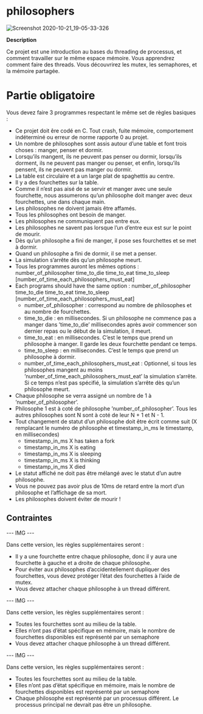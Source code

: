 # philosophers

![Screenshot 2020-10-21_19-05-33-326](https://user-images.githubusercontent.com/45235527/96754056-0d781c00-13d1-11eb-8784-218becc41a82.png)

<strong>Description</strong>

Ce projet est une introduction au bases du threading de processus, et comment travailler sur le même espace mémoire.
Vous apprendrez comment faire des threads.
Vous découvrirez les mutex, les semaphores, et la mémoire partagée.


# Partie obligatoire

Vous devez faire 3 programmes respectant le même set de règles basiques :

- Ce projet doit êre codé en C. Tout crash, fuite mémoire, comportement indéterminé
ou erreur de norme rapporte 0 au projet.
- Un nombre de philosophes sont assis autour d’une table et font trois choses :
manger, penser et dormir.
- Lorsqu’ils mangent, ils ne peuvent pas penser ou dormir, lorsqu’ils dorment, ils
ne peuvent pas manger ou penser, et enfin, lorsqu’ils pensent, ils ne peuvent pas
manger ou dormir.
- La table est circulaire et a un large plat de spaghettis au centre.
- Il y a des fourchettes sur la table.
- Comme il n’est pas aisé de se servir et manger avec une seule fourchette, nous
assumerons qu’un philosophe doit manger avec deux fourchettes, une dans chaque
main.
- Les philosophes ne doivent jamais être affamés.
- Tous les philosophes ont besoin de manger.
- Les philosophes ne communiquent pas entre eux.
- Les philosophes ne savent pas lorsque l’un d’entre eux est sur le point de mourir.
- Dès qu’un philosophe a fini de manger, il pose ses fourchettes et se met à dormir.
- Quand un philosophe a fini de dormir, il se met a penser.
- La simulation s’arrête dès qu’un philosophe meurt.
- Tous les programmes auront les mêmes options : number_of_philosopher time_to_die
time_to_eat time_to_sleep [number_of_time_each_philosophers_must_eat]
- Each programs should have the same option : number_of_philosopher time_to_die
time_to_eat time_to_sleep [number_of_time_each_philosophers_must_eat]
  - number_of_philosopher : correspond au nombre de philosophes et au nombre
de fourchettes.
  - time_to_die : en millisecondes. Si un philosophe ne commence pas a manger
dans ’time_to_die’ millisecondes après avoir commencer son dernier repas ou
le début de la simulation, il meurt.
  - time_to_eat : en millisecondes. C’est le temps que prend un philosophe à
manger. Il garde les deux fourchette pendant ce temps.
  - time_to_sleep : en millisecondes. C’est le temps que prend un philosophe à
dormir.
  - number_of_time_each_philosophers_must_eat : Optionnel, si tous les philosophes mangent au moins ’number_of_time_each_philosophers_must_eat’
la simulation s’arrête. Si ce temps n’est pas spécifié, la simulation s’arrête dès
qu’un philosophe meurt.
- Chaque philosophe se verra assigné un nombre de 1 à ’number_of_philosopher’.
- Philosophe 1 est à coté de philosophe ’number_of_philosopher’. Tous les autres
philosophes sont N sont à coté de leur N + 1 et N - 1.
- Tout changement de statut d’un philosophe doit être écrit comme suit (X remplacant le numéro de philosophe et timestamp_in_ms le timestamp, en millisecondes)
  - timestamp_in_ms X has taken a fork
  - timestamp_in_ms X is eating
  - timestamp_in_ms X is sleeping
  - timestamp_in_ms X is thinking
  - timestamp_in_ms X died
- Le statut affiché ne doit pas être mélangé avec le statut d’un autre philosophe.
- Vous ne pouvez pas avoir plus de 10ms de retard entre la mort d’un philosophe et
l’affichage de sa mort.
- Les philosophes doivent éviter de mourir !


## Contraintes

--- IMG ---

Dans cette version, les règles supplémentaires seront :

- Il y a une fourchette entre chaque philosophe, donc il y aura une fourchette à
gauche et a droite de chaque philosophe.
- Pour éviter aux philosophes d’accidentellement dupliquer des fourchettes, vous
devez protéger l’état des fourchettes à l’aide de mutex.
- Vous devez attacher chaque philosophe à un thread différent.

--- IMG ---

Dans cette version, les règles supplémentaires seront :

- Toutes les fourchettes sont au milieu de la table.
- Elles n’ont pas d’état spécifique en mémoire, mais le nombre de fourchettes disponibles est représenté par un semaphore
- Vous devez attacher chaque philosophe à un thread différent.

--- IMG ---

Dans cette version, les règles supplémentaires seront :

- Toutes les fourchettes sont au milieu de la table.
- Elles n’ont pas d’état spécifique en mémoire, mais le nombre de fourchettes disponibles est représenté par un semaphore
- Chaque philosophe est représenté par un processus différent. Le processus principal
ne devrait pas être un philosophe.
